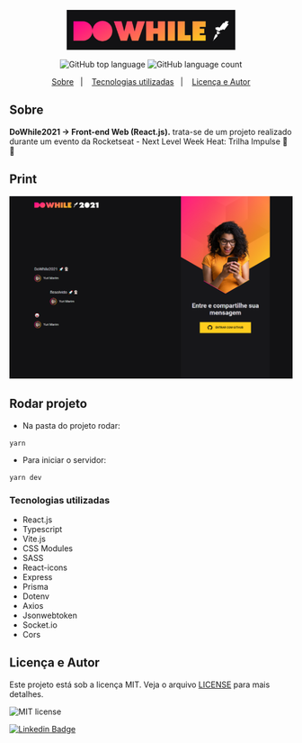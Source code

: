 <p align="center">
   <img src="./.github/dowhile.png" alt="dowhile21" width="300"/>
</p>

<p align="center">
  <img alt="GitHub top language" src="https://img.shields.io/github/languages/top/yurimarim/nlw-heat-impulse-web?color=e6e6e8">
  
  <img alt="GitHub language count" src="https://img.shields.io/github/languages/count/yurimarim/nlw-heat-impulse-web?color=e6e6e8">
  <p align="center">
  <a href="#sobre">Sobre</a>&nbsp;&nbsp;&nbsp;|&nbsp;&nbsp;&nbsp;
  <a href="#tecnologias-utilizadas">Tecnologias utilizadas</a>&nbsp;&nbsp;&nbsp;|&nbsp;&nbsp;&nbsp;
  <a href="#licença-e-autor">Licença e Autor</a>
</p>

## Sobre

**DoWhile2021 -> Front-end Web (React.js).** trata-se de um projeto realizado durante um evento da Rocketseat - Next Level Week Heat: Trilha Impulse 🚀🔥

## Print

<p align="center">
   <img src="./.github/dowhile1.png" alt="dowhile21" width="750"/>
</p>

## Rodar projeto

- Na pasta do projeto rodar:

```
yarn
```

- Para iniciar o servidor:

```
yarn dev
```

### Tecnologias utilizadas

- React.js
- Typescript
- Vite.js
- CSS Modules
- SASS
- React-icons
- Express
- Prisma
- Dotenv
- Axios
- Jsonwebtoken
- Socket.io
- Cors

## Licença e Autor

Este projeto está sob a licença MIT. Veja o arquivo [LICENSE](https://github.com/yurimarim/nlw-heat-impulse-web/blob/main/LICENSE.txt) para mais detalhes.

<p>

<img alt="MIT license" src="https://img.shields.io/badge/license-MIT-e6e6e8">

[![Linkedin Badge](https://img.shields.io/badge/-Yuri_Marim-blue?style=flat-square&logo=Linkedin&logoColor=white&link=https://www.linkedin.com/in/yuri-marim-6b6130197/)](https://www.linkedin.com/in/yurimarim)
